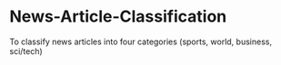 # News-Article-Classification
To classify news articles into four categories (sports, world, business, sci/tech)

